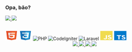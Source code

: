 ### Opa, bão? 

<div>
    <a href="https://github.com/cassiomatoso">
        <img height="150em" src="https://github-readme-stats.vercel.app/api?username=cassiomatoso&show_icons=true&theme=dark&include_all_commits=true&count_private=true"/>
        <img height="150em" src="https://github-readme-stats.vercel.app/api/top-langs/?username=cassiomatoso&layout=compact&langs_count=7&theme=dark"/>
    </a>
</div>

##

<div style="display: inline_block">
    <img alt="HTML" height="30" width="40" src="https://raw.githubusercontent.com/devicons/devicon/master/icons/html5/html5-original.svg">
    <img alt="CSS" height="30" width="40" src="https://raw.githubusercontent.com/devicons/devicon/master/icons/css3/css3-original.svg">
    <img alt="PHP" height="30" width="40" src="https://cdn.jsdelivr.net/gh/devicons/devicon/icons/php/php-plain.svg" />
    <img alt="CodeIgniter" height="30" width="40" src="https://cdn.jsdelivr.net/gh/devicons/devicon/icons/codeigniter/codeigniter-plain-wordmark.svg" />
    <img alt="Laravel" height="30" width="40" src="https://cdn.jsdelivr.net/gh/devicons/devicon/icons/laravel/laravel-plain-wordmark.svg" />
    <img alt="JavaScript" height="30" width="40" src="https://raw.githubusercontent.com/devicons/devicon/master/icons/javascript/javascript-plain.svg">
    <img alt="TypeScript" height="30" width="40" src="https://raw.githubusercontent.com/devicons/devicon/master/icons/typescript/typescript-plain.svg">
</div>

<div align="center"> 
    <a href="https://instagram.com/cassiocg98" target="_blank">
        <img src="https://img.shields.io/badge/-Instagram-%23E4405F?style=for-the-badge&logo=instagram&logoColor=white" target="_blank">
    </a>
    <a href="https://discord.gg/689991988594081797" target="_blank">
        <img src="https://img.shields.io/badge/Discord-7289DA?style=for-the-badge&logo=discord&logoColor=white" target="_blank">
    </a> 
    <a href = "mailto:cassiog.matoso@gmail.com">
        <img src="https://img.shields.io/badge/-Gmail-%23333?style=for-the-badge&logo=gmail&logoColor=white" target="_blank">
    </a>
    <a href="https://www.linkedin.com/in/cassio-matoso" target="_blank">
        <img src="https://img.shields.io/badge/-LinkedIn-%230077B5?style=for-the-badge&logo=linkedin&logoColor=white" target="_blank">
    </a> 
 </div>
